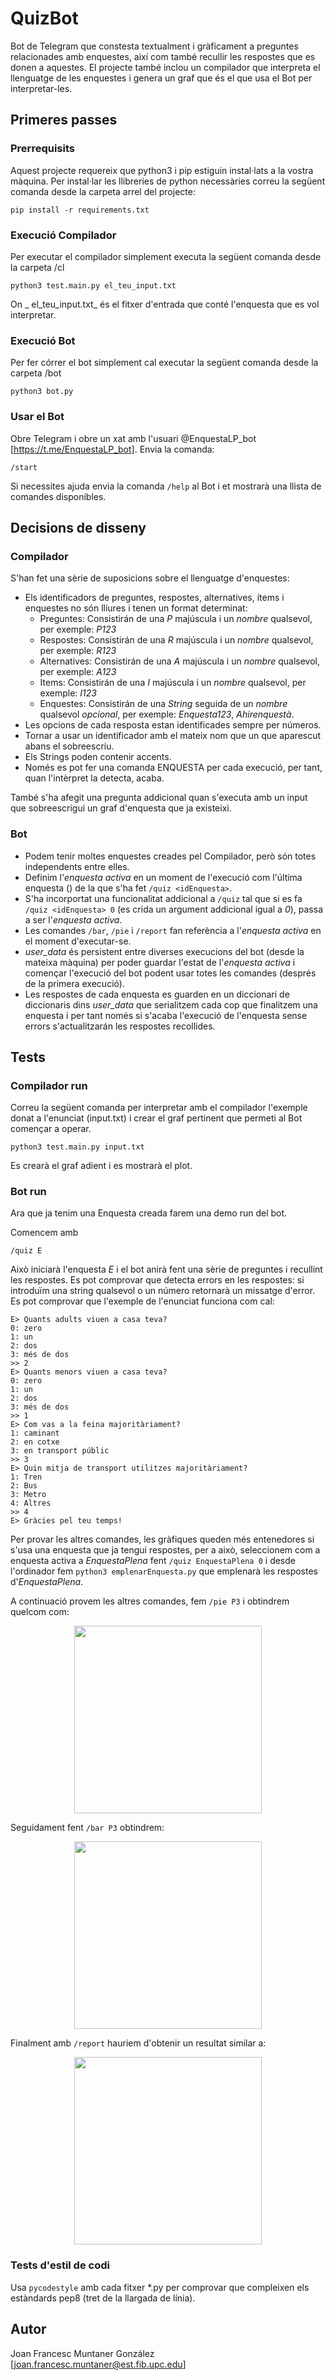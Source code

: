 # QuizBot

Bot de Telegram que constesta textualment i gràficament a preguntes relacionades amb enquestes, així com també recullir les respostes que es donen a aquestes.
El projecte també inclou un compilador que interpreta el llenguatge de les enquestes i genera un graf que és el que usa el Bot per interpretar-les.

## Primeres passes

### Prerrequisits

Aquest projecte requereix que python3 i pip estiguin instal·lats a la vostra màquina. Per instal·lar les llibreries de python necessàries correu la següent comanda desde la carpeta arrel del projecte:

```
pip install -r requirements.txt
```

### Execució Compilador

Per executar el compilador simplement executa la següent comanda desde la carpeta /cl

```
python3 test.main.py el_teu_input.txt
```

On _ el\_teu\_input.txt_ és el fitxer d'entrada que conté l'enquesta que es vol interpretar.

### Execució Bot

Per fer córrer el bot simplement cal executar la següent comanda desde la carpeta /bot

```
python3 bot.py
```

### Usar el Bot

Obre Telegram i obre un xat amb l'usuari @EnquestaLP_bot [https://t.me/EnquestaLP_bot]. Envia la comanda:

```
/start
```

Si necessites ajuda envia la comanda `/help` al Bot i et mostrarà una llista de comandes disponibles.

## Decisions de disseny

### Compilador

S'han fet una sèrie de suposicions sobre el llenguatge d'enquestes:

* Els identificadors de preguntes, respostes, alternatives, ítems i enquestes no són lliures i tenen un format determinat:
    * Preguntes: Consistirán de una _P_ majúscula i un _nombre_ qualsevol, per exemple: _P123_
    * Respostes: Consistirán de una _R_ majúscula i un _nombre_ qualsevol, per exemple: _R123_
    * Alternatives: Consistirán de una _A_ majúscula i un _nombre_ qualsevol, per exemple: _A123_
    * Items: Consistirán de una _I_ majúscula i un _nombre_ qualsevol, per exemple: _I123_
    * Enquestes: Consistirán de una _String_ seguida de un _nombre_ qualsevol _opcional_, per exemple: _Enquesta123_, _Ahirenquestà_.
* Les opcions de cada resposta estan identificades sempre per números.
* Tornar a usar un identificador amb el mateix nom que un que aparescut abans el sobreescriu.
* Els Strings poden contenir accents.
* Només es pot fer una comanda ENQUESTA per cada execució, per tant, quan l'intèrpret la detecta, acaba.

També s'ha afegit una pregunta addicional quan s'executa amb un input que sobreescrigui un graf d'enquesta que ja existeixi.

### Bot

* Podem tenir moltes enquestes creades pel Compilador, però són totes independents entre elles.
* Definim l'_enquesta activa_ en un moment de l'execució com l'última enquesta (<idEnquesta>) de la que s'ha fet `/quiz <idEnquesta>`.
* S'ha incorportat una funcionalitat addicional a `/quiz` tal que si es fa `/quiz <idEnquesta> 0` (es crida un argument addicional igual a _0_), <idEnquesta> passa a ser l'_enquesta activa_.
* Les comandes `/bar`, `/pie` i `/report` fan referència a l'_enquesta activa_ en el moment d'executar-se.
* _user_data_ és persistent entre diverses execucions del bot (desde la mateixa màquina) per poder guardar l'estat de l'_enquesta activa_ i començar l'execució del bot podent usar totes les comandes (després de la primera execució).
* Les respostes de cada enquesta es guarden en un diccionari de diccionaris dins _user_data_ que serialitzem cada cop que finalitzem una enquesta i per tant només si s'acaba l'execució de l'enquesta sense errors s'actualitzarán les respostes recollides.

## Tests

### Compilador run

Correu la següent comanda per interpretar amb el compilador l'exemple donat a l'enunciat (input.txt) i crear el graf pertinent que permeti al Bot començar a operar.

```
python3 test.main.py input.txt
```

Es crearà el graf adient i es mostrarà el plot.

### Bot run

Ara que ja tenim una Enquesta creada farem una demo run del bot.

Comencem amb

```
/quiz E
```

Això iniciarà l'enquesta _E_ i el bot anirà fent una sèrie de preguntes i recullint les respostes. Es pot comprovar que detecta errors en les respostes: si introduïm una string qualsevol o un número retornarà un missatge d'error. Es pot comprovar que l'exemple de l'enunciat funciona com cal:

```
E> Quants adults viuen a casa teva?
0: zero
1: un
2: dos
3: més de dos
>> 2
E> Quants menors viuen a casa teva?
0: zero
1: un
2: dos
3: més de dos
>> 1
E> Com vas a la feina majoritàriament?
1: caminant
2: en cotxe
3: en transport públic
>> 3
E> Quin mitja de transport utilitzes majoritàriament?
1: Tren
2: Bus
3: Metro
4: Altres
>> 4
E> Gràcies pel teu temps!
```

Per provar les altres comandes, les gràfiques queden més entenedores si s'usa una enquesta que ja tengui respostes, per a això, seleccionem com a enquesta activa a _EnquestaPlena_ fent `/quiz EnquestaPlena 0` i desde l'ordinador fem `python3 emplenarEnquesta.py` que emplenarà les respostes d'_EnquestaPlena_.

A continuació provem les altres comandes, fem `/pie P3` i obtindrem quelcom com:

<center><img src='./images_test/pie.jpg' width='300'></center>

Seguidament fent `/bar P3` obtindrem:

<center><img src='./images_test/bar.jpg' width='300'></center>

Finalment amb `/report` hauriem d'obtenir un resultat similar a:

<center><img src='./images_test/report.png' width='300'></center>

### Tests d'estil de codi

Usa `pycodestyle` amb cada fitxer \*.py per comprovar que compleixen els estàndards pep8 (tret de la llargada de línia).


## Autor

Joan Francesc Muntaner González
[joan.francesc.muntaner@est.fib.upc.edu]
